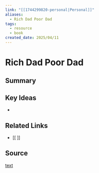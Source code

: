 ```yaml
---
link: "[[1744299820-personal|Personal]]"
aliases:
  - Rich Dad Poor Dad
tags:
  - resource
  - book
created_date: 2025/04/11
---
```

# Rich Dad Poor Dad

## Summary


## Key Ideas
- 

## Related Links
- [[ ]]

## Source
[text](url) 
